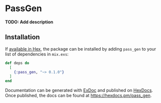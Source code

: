 # PassGen

**TODO: Add description**

## Installation

If [available in Hex](https://hex.pm/docs/publish), the package can be installed
by adding `pass_gen` to your list of dependencies in `mix.exs`:

```elixir
def deps do
  [
    {:pass_gen, "~> 0.1.0"}
  ]
end
```

Documentation can be generated with [ExDoc](https://github.com/elixir-lang/ex_doc)
and published on [HexDocs](https://hexdocs.pm). Once published, the docs can
be found at <https://hexdocs.pm/pass_gen>.

